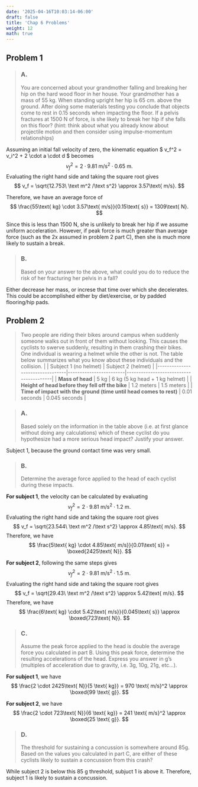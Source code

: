 ```yaml
---
date: '2025-04-16T10:03:14-06:00'
draft: false
title: 'Chap 6 Problems'
weight: 12
math: true
---
```


## Problem 1

> ### A.
> You are concerned about your grandmother falling and breaking her hip on the hard wood floor in her house. Your grandmother has a mass of 55 kg. When standing upright her hip is 65 cm. above the ground. After doing some materials testing you conclude that objects come to rest in 0.15 seconds when impacting the floor. If a pelvis fractures at 1500 N of force, is she likely to break her hip if she falls on this floor? (hint: think about what you already know about projectile motion and then consider using impulse-momentum relationships)


Assuming an initial fall velocity of zero, the kinematic equation $ v_f^2 = v_i^2 + 2 \cdot a \cdot d $ becomes
$$ v_f^2 = 2 \cdot 9.81 \text{ m/s}^2 \cdot 0.65 \text{ m}. $$
Evaluating the right hand side and taking the square root gives
$$ v_f = \sqrt{12.753\ \text m^2 /\text s^2} \approx 3.57\text{ m/s}. $$

Therefore, we have an average force of
$$ \frac{55\text{ kg} \cdot 3.57\text{ m/s}}{0.15\text{ s}} = 1309\text{ N}. $$

Since this is less than 1500 N, she is unlikely to break her hip if we assume uniform acceleration. However, if peak force is much greater than average force (such  as the 2x assumed in problem 2 part C), then she is much more likely to sustain a break.

> ### B.
> Based on your answer to the above, what could you do to reduce the risk of her fracturing her pelvis in a fall?

Either decrease her mass, or increse that time over which she decelerates. This could be accomplished either by diet/exercise, or by padded flooring/hip pads.

## Problem 2
> Two people are riding their bikes around campus when suddenly someone walks out in front of them without looking. This causes the cyclists to swerve suddenly, resulting in them crashing their bikes. One individual is wearing a helmet while the other is not. The table below summarizes what you know about these individuals and the collision.
> |                                 | Subject 1 (no helmet) | Subject 2 (helmet)                     |
> |---------------------------------|------------------------|----------------------------------------|
> | **Mass of head**                | 5 kg                  | 6 kg (5 kg head + 1 kg helmet)         |
> | **Height of head before they fell off the bike** | 1.2 meters           | 1.5 meters                            |
> | **Time of impact with the ground (time until head comes to rest)** | 0.01 seconds         | 0.045 seconds                         |

> ### A.
> Based solely on the information in the table above (i.e. at first glance without doing any calculations) which of these cyclist do you hypothesize had a more serious head impact? Justify your answer.

Subject 1, because the ground contact time was very small.

> ### B.
> Determine the average force applied to the head of each cyclist during these impacts.

**For subject 1**, the velocity can be calculated by evaluating
$$ v_f^2 = 2 \cdot 9.81 \text{ m/s}^2 \cdot 1.2 \text{ m}. $$
Evaluating the right hand side and taking the square root gives
$$ v_f = \sqrt{23.544\ \text m^2 /\text s^2} \approx 4.85\text{ m/s}. $$
Therefore, we have
$$ \frac{5\text{ kg} \cdot 4.85\text{ m/s}}{0.01\text{ s}} = \boxed{2425\text{ N}}. $$

**For subject 2**, following the same steps gives
$$ v_f^2 = 2 \cdot 9.81 \text{ m/s}^2 \cdot 1.5 \text{ m}. $$
Evaluating the right hand side and taking the square root gives
$$ v_f = \sqrt{29.43\ \text m^2 /\text s^2} \approx 5.42\text{ m/s}. $$
Therefore, we have
$$ \frac{6\text{ kg} \cdot 5.42\text{ m/s}}{0.045\text{ s}} \approx \boxed{723\text{ N}}. $$

> ### C.
> Assume the peak force applied to the head is double the average force you calculated in part B. Using this peak force, determine the resulting accelerations of the head. Express you answer in g’s (multiples of acceleration due to gravity, i.e. 3g, 10g, 21g, etc...).

**For subject 1**, we have
$$ \frac{2 \cdot 2425\text{ N}}{5 \text{ kg}} = 970 \text{ m/s}^2 \approx \boxed{99 \text{ g}}. $$

**For subject 2**, we have
$$ \frac{2 \cdot 723\text{ N}}{6 \text{ kg}} = 241 \text{ m/s}^2 \approx \boxed{25 \text{ g}}. $$

> ### D.
> The threshold for sustaining a concussion is somewhere around 85g. Based on the values you calculated in part C, are either of these cyclists likely to sustain a concussion from this crash?

While subject 2 is below this 85 g threshold, subjuct 1 is above it. Therefore, subject 1 is likely to sustain a concussion.